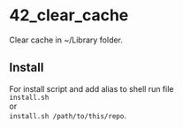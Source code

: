 # 42_clear_cache
Clear cache in ~/Library folder.
## Install
For install script and add alias to shell run file  
`install.sh`  
or  
`install.sh /path/to/this/repo`.
